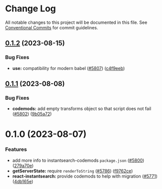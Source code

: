 # Change Log

All notable changes to this project will be documented in this file. See [Conventional Commits](https://conventionalcommits.org) for commit guidelines.

## [0.1.2](https://github.com/algolia/instantsearch/compare/instantsearch-codemods@0.1.1...instantsearch-codemods@0.1.2) (2023-08-15)

### Bug Fixes

- **use:** compatibility for modern babel ([#5807](https://github.com/algolia/instantsearch/issues/5807)) ([c4f9eeb](https://github.com/algolia/instantsearch/commit/c4f9eeb49dffb9caa12acef7ffa895e30d7f06fa))

## [0.1.1](https://github.com/algolia/instantsearch/compare/instantsearch-codemods@0.1.0...instantsearch-codemods@0.1.1) (2023-08-08)

### Bug Fixes

- **codemods:** add empty transforms object so that script does not fail ([#5802](https://github.com/algolia/instantsearch/issues/5802)) ([9b05a72](https://github.com/algolia/instantsearch/commit/9b05a726c263aadf35b5a6bd5eb0cf4212496052))

# 0.1.0 (2023-08-07)

### Features

- add more info to instantsearch-codemods `package.json` ([#5800](https://github.com/algolia/instantsearch/issues/5800)) ([279a70e](https://github.com/algolia/instantsearch/commit/279a70e1358c681b862836e2549b332230d67805))
- **getServerState:** require `renderToString` ([#5786](https://github.com/algolia/instantsearch/issues/5786)) ([f9762ce](https://github.com/algolia/instantsearch/commit/f9762ce3e78e246e2633fd29bde9ec57980d7a02))
- **react-instantsearch:** provide codemods to help with migration ([#5771](https://github.com/algolia/instantsearch/issues/5771)) ([4db165e](https://github.com/algolia/instantsearch/commit/4db165e77b73714dc206e6e88cec848136f1e32f))
